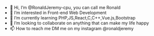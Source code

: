 - 👋 Hi, I’m @RonaldJeremy-cpu, you can call me Ronald
- 👀 I’m interested in Front-end Web Development
- 🌱 I’m currently learning PHP,JS,React,C,C++,Vue.js,Bootstrap
- 💞️ I’m looking to collaborate on anything that can make my life happy
- 📫 How to reach me DM me on my instagram @ronaldjeremy

<!---
RonaldJeremy-cpu/RonaldJeremy-cpu is a ✨ special ✨ repository because its `README.md` (this file) appears on your GitHub profile.
You can click the Preview link to take a look at your changes.
--->
